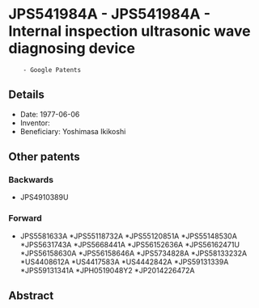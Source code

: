 # JPS541984A - JPS541984A - Internal inspection ultrasonic wave diagnosing device 
        - Google Patents

## Details

* Date: 1977-06-06
* Inventor: 
* Beneficiary: Yoshimasa Ikikoshi
## Other patents

### Backwards
 * JPS4910389U
### Forward
 * JPS5581633A
 *JPS55118732A
 *JPS55120851A
 *JPS55148530A
 *JPS5631743A
 *JPS5668441A
 *JPS56152636A
 *JPS56162471U
 *JPS56158630A
 *JPS56158646A
 *JPS5734828A
 *JPS58133232A
 *US4408612A
 *US4417583A
 *US4442842A
 *JPS59131339A
 *JPS59131341A
 *JPH0519048Y2
 *JP2014226472A
## Abstract

